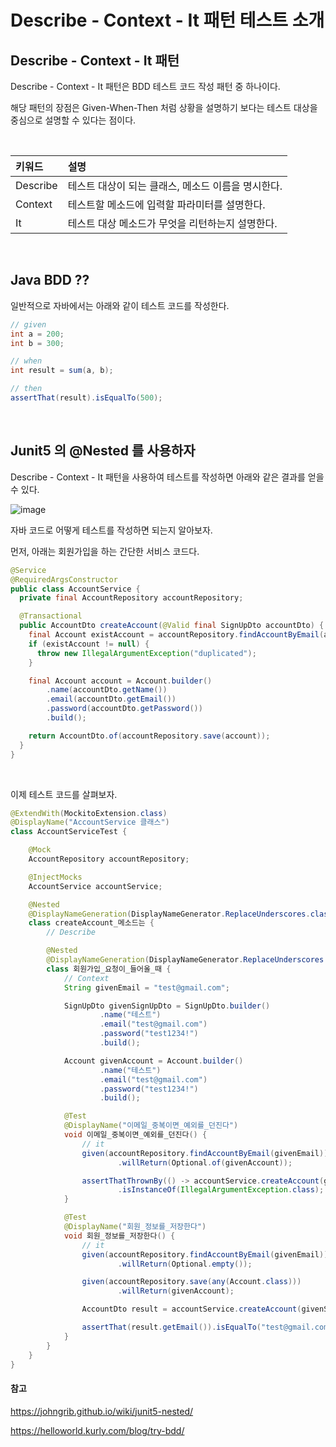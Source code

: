 # Describe - Context - It 패턴 테스트 소개
## Describe - Context - It 패턴
Describe - Context - It 패턴은 BDD 테스트 코드 작성 패턴 중 하나이다.

해당 패턴의 장점은 Given-When-Then 처럼 상황을 설명하기 보다는 테스트 대상을 중심으로 설명할 수 있다는 점이다.

<br>

| 키워드      | 설명                                     |
|:---------|:---------------------------------------|
| Describe | 테스트 대상이 되는 클래스, 메소드 이름을 명시한다.          |
| Context  | 테스트할 메소드에 입력할 파라미터를 설명한다.              |
| It       | 테스트 대상 메소드가 무엇을 리턴하는지 설명한다.            |

<br>

## Java BDD ??
일반적으로 자바에서는 아래와 같이 테스트 코드를 작성한다.

```java
// given
int a = 200;
int b = 300;

// when
int result = sum(a, b);

// then
assertThat(result).isEqualTo(500);
```

<br>

## Junit5 의 @Nested 를 사용하자
Describe - Context - It 패턴을 사용하여 테스트를 작성하면 아래와 같은 결과를 얻을 수 있다.

![image](https://user-images.githubusercontent.com/60383031/163583897-f494ca8a-c7f3-4a58-9c59-5cc4552979d2.png)


자바 코드로 어떻게 테스트를 작성하면 되는지 알아보자.

먼저, 아래는 회원가입을 하는 간단한 서비스 코드다.

```java
@Service
@RequiredArgsConstructor
public class AccountService {
  private final AccountRepository accountRepository;

  @Transactional
  public AccountDto createAccount(@Valid final SignUpDto accountDto) {
    final Account existAccount = accountRepository.findAccountByEmail(accountDto.getEmail()).orElse(null);
    if (existAccount != null) {
      throw new IllegalArgumentException("duplicated");
    }

    final Account account = Account.builder()
        .name(accountDto.getName())
        .email(accountDto.getEmail())
        .password(accountDto.getPassword())
        .build();

    return AccountDto.of(accountRepository.save(account));
  }
}
```

<br>

이제 테스트 코드를 살펴보자.

```java
@ExtendWith(MockitoExtension.class)
@DisplayName("AccountService 클래스")
class AccountServiceTest {

    @Mock
    AccountRepository accountRepository;

    @InjectMocks
    AccountService accountService;

    @Nested
    @DisplayNameGeneration(DisplayNameGenerator.ReplaceUnderscores.class)
    class createAccount_메소드는 {
        // Describe

        @Nested
        @DisplayNameGeneration(DisplayNameGenerator.ReplaceUnderscores.class)
        class 회원가입_요청이_들어올_때 {
            // Context
            String givenEmail = "test@gmail.com";

            SignUpDto givenSignUpDto = SignUpDto.builder()
                    .name("테스트")
                    .email("test@gmail.com")
                    .password("test1234!")
                    .build();

            Account givenAccount = Account.builder()
                    .name("테스트")
                    .email("test@gmail.com")
                    .password("test1234!")
                    .build();

            @Test
            @DisplayName("이메일_중복이면_예외를_던진다")
            void 이메일_중복이면_예외를_던진다() {
                // it
                given(accountRepository.findAccountByEmail(givenEmail))
                        .willReturn(Optional.of(givenAccount));

                assertThatThrownBy(() -> accountService.createAccount(givenSignUpDto))
                        .isInstanceOf(IllegalArgumentException.class);
            }

            @Test
            @DisplayName("회원_정보를_저장한다")
            void 회원_정보를_저장한다() {
                // it
                given(accountRepository.findAccountByEmail(givenEmail))
                        .willReturn(Optional.empty());

                given(accountRepository.save(any(Account.class)))
                        .willReturn(givenAccount);

                AccountDto result = accountService.createAccount(givenSignUpDto);

                assertThat(result.getEmail()).isEqualTo("test@gmail.com");
            }
        }
    }
}
```

#### 참고
https://johngrib.github.io/wiki/junit5-nested/

https://helloworld.kurly.com/blog/try-bdd/
